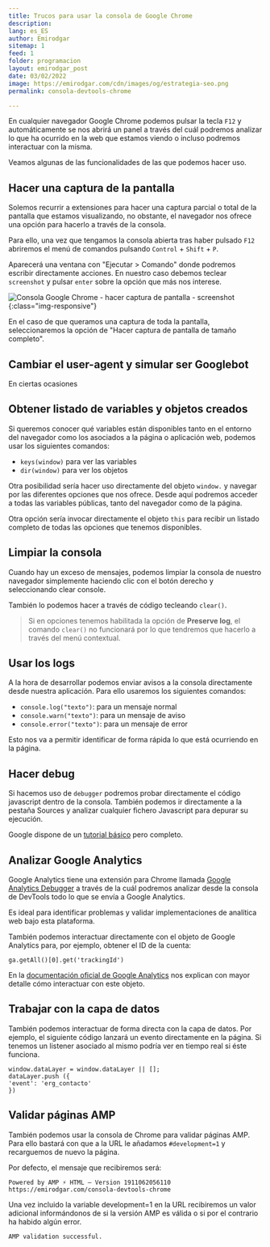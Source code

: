 ```yaml
---
title: Trucos para usar la consola de Google Chrome
description: 
lang: es_ES
author: Emirodgar
sitemap: 1
feed: 1
folder: programacion
layout: emirodgar_post
date: 03/02/2022
image: https://emirodgar.com/cdn/images/og/estrategia-seo.png
permalink: consola-devtools-chrome

---
```


En cualquier navegador Google Chrome podemos pulsar la tecla `F12` y automáticamente se nos abrirá un panel a través del cuál podremos analizar lo que ha ocurrido en la web que estamos viendo o incluso podremos interactuar con la misma.

Veamos algunas de las funcionalidades de las que podemos hacer uso. 

## Hacer una captura de la pantalla

Solemos recurrir a extensiones para hacer una captura parcial o total de la pantalla que estamos visualizando, no obstante, el navegador nos ofrece una opción para hacerlo a través de la consola.

Para ello, una vez que tengamos la consola abierta tras haber pulsado `F12` abriremos el menú de comandos pulsando `Control` + `Shift`  + `P`.

Aparecerá una ventana con "Ejecutar > Comando" donde podremos escribir directamente acciones. En nuestro caso debemos teclear `screenshot` y pulsar `enter` sobre la opción que más nos interese.

![Consola Google Chrome - hacer captura de pantalla - screenshot](https://i.imgur.com/SrVkxkq.png){:class="img-responsive"}

En el caso de que queramos una captura de toda la pantalla, seleccionaremos la opción de "Hacer captura de pantalla de tamaño completo".

## Cambiar el user-agent y simular ser Googlebot

En ciertas ocasiones

## Obtener listado de variables y objetos creados

Si queremos conocer qué variables están disponibles tanto en el entorno del navegador como los asociados a la página o aplicación web, podemos usar los siguientes comandos:

-   `keys(window)`  para ver las variables
-   `dir(window)`  para ver los objetos

Otra posibilidad sería hacer uso directamente del objeto `window.` y navegar por las diferentes opciones que nos ofrece. Desde aquí podremos acceder a todas las variables públicas, tanto del navegador como de la página.

Otra opción sería invocar directamente el objeto `this` para recibir un listado completo de todas las opciones que tenemos disponibles.


## Limpiar la consola

Cuando hay un exceso de mensajes, podemos limpiar la consola de nuestro navegador simplemente haciendo clic con el botón derecho y seleccionando clear console.

También lo podemos hacer a través de código tecleando `clear()`.

> Si en opciones tenemos habilitada la opción de **Preserve log**, el comando `clear()` no funcionará por lo que tendremos que hacerlo a través del menú contextual.

## Usar los logs

A la hora de desarrollar podemos enviar avisos a la consola directamente desde nuestra aplicación. Para ello usaremos los siguientes comandos:

- `console.log("texto")`: para un mensaje normal
- `console.warn("texto")`: para un mensaje de aviso
- `console.error("texto")`: para un mensaje de error


Esto nos va a permitir identificar de forma rápida lo que está ocurriendo en la página.

## Hacer debug

Si hacemos uso de `debugger` podremos probar directamente el código javascript dentro de la consola. También podemos ir directamente a la pestaña Sources y analizar cualquier fichero Javascript para depurar su ejecución.

Google dispone de un [tutorial básico](https://developers.google.com/web/tools/chrome-devtools/javascript?hl=es) pero completo.

## Analizar Google Analytics

Google Analytics tiene una extensión para Chrome llamada [Google Analytics Debugger](https://chrome.google.com/webstore/detail/google-analytics-debugger/jnkmfdileelhofjcijamephohjechhna) a través de la cuál podremos analizar desde la consola de DevTools todo lo que se envía a Google Analytics.

Es ideal para identificar problemas y validar implementaciones de analítica web bajo esta plataforma.

También podemos interactuar directamente con el objeto de Google Analytics para, por ejemplo, obtener el ID de la cuenta:

    ga.getAll()[0].get('trackingId')

En la [documentación oficial de Google Analytics](https://developers.google.com/analytics/devguides/collection/analyticsjs/ga-object-methods-reference) nos explican con mayor detalle cómo interactuar con este objeto.

## Trabajar con la capa de datos

También podemos interactuar de forma directa con la capa de datos. Por ejemplo, el siguiente código lanzará un evento directamente en la página. Si tenemos un listener asociado al mismo podría ver en tiempo real si éste funciona.

    window.dataLayer = window.dataLayer || [];  
    dataLayer.push ({  
    'event': 'erg_contacto'  
    })

## Validar páginas AMP

También podemos usar la consola de Chrome para validar páginas AMP. Para ello bastará con que a la URL le añadamos `#development=1` y recarguemos de nuevo la página.

Por defecto, el mensaje que recibiremos será:

    Powered by AMP ⚡ HTML – Version 1911062056110 https://emirodgar.com/consola-devtools-chrome

Una vez incluido la variable development=1 en la URL recibiremos un valor adicional informándonos de si la versión AMP es válida o si por el contrario ha habido algún error.

    AMP validation successful.

<!--stackedit_data:
eyJoaXN0b3J5IjpbNTIzNjA4MjI0LC04OTE1NjM4ODYsLTMyMT
kwNDU5NCwtOTAwNDY0NTQ4LC0yMDE0MTY0MjQ4LC0xMDY4OTU3
MjQsMzE2MzQ4NDAwLDQyNzgwMzk0OCwtMTAxMDY2MjEzLC01MT
E2NDEzMzYsNTY3NDQ0MzEzLDE4MjE1ODkzMTgsLTY5MTk5NDI4
MywtODY2MDMzMTIxXX0=
-->